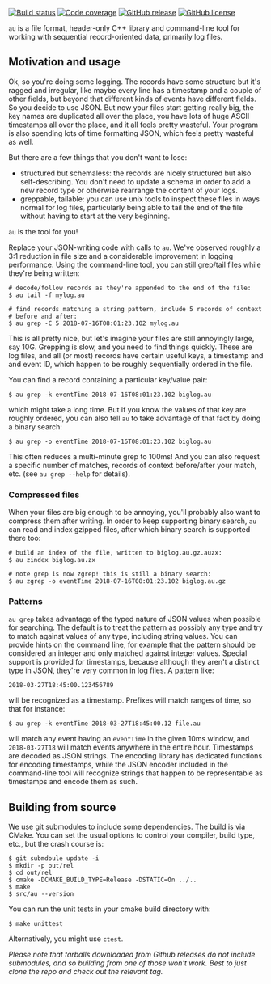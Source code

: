 [![Build status](https://travis-ci.org/hellige/au.svg?branch=master)](https://travis-ci.org/hellige/au)
[![Code coverage](https://codecov.io/gh/hellige/au/branch/master/graph/badge.svg)](https://codecov.io/gh/hellige/au)
[![GitHub release](https://img.shields.io/github/v/release/hellige/au?include_prereleases&sort=semver)](https://github.com/hellige/au/releases)
[![GitHub license](https://img.shields.io/github/license/hellige/au)](https://github.com/hellige/au/blob/master/LICENSE)

`au` is a file format, header-only C++ library and command-line tool for
working with sequential record-oriented data, primarily log files.


## Motivation and usage

Ok, so you're doing some logging. The records have some structure but it's
ragged and irregular, like maybe every line has a timestamp and a couple of
other fields, but beyond that different kinds of events have different fields.
So you decide to use JSON. But now your files start getting really big, the key
names are duplicated all over the place, you have lots of huge ASCII timestamps
all over the place, and it all feels pretty wasteful. Your program is also
spending lots of time formatting JSON, which feels pretty wasteful as well.

But there are a few things that you don't want to lose:
 - structured but schemaless: the records are nicely structured but also
   self-describing. You don't need to update a schema in order to add a new
   record type or otherwise rearrange the content of your logs.
 - greppable, tailable: you can use unix tools to inspect these files in ways
   normal for log files, particularly being able to tail the end of the file
   without having to start at the very beginning.
   
`au` is the tool for you!

Replace your JSON-writing code with calls to `au`. We've observed roughly a 3:1
reduction in file size and a considerable improvement in logging performance.
Using the command-line tool, you can still grep/tail files while they're being
written:

    # decode/follow records as they're appended to the end of the file:
    $ au tail -f mylog.au

    # find records matching a string pattern, include 5 records of context
    # before and after:
    $ au grep -C 5 2018-07-16T08:01:23.102 mylog.au

This is all pretty nice, but let's imagine your files are still annoyingly
large, say 10G.  Grepping is slow, and you need to find things quickly. These
are log files, and all (or most) records have certain useful keys, a timestamp
and and event ID, which happen to be roughly sequentially ordered in the file.

You can find a record containing a particular key/value pair:

    $ au grep -k eventTime 2018-07-16T08:01:23.102 biglog.au
    
which might take a long time. But if you know the values of that key are
roughly ordered, you can also tell `au` to take advantage of that fact by doing
a binary search:

    $ au grep -o eventTime 2018-07-16T08:01:23.102 biglog.au
    
This often reduces a multi-minute grep to 100ms! And you can also request
a specific number of matches, records of context before/after your match, etc.
(see `au grep --help` for details).

### Compressed files

When your files are big enough to be annoying, you'll probably also want to
compress them after writing.  In order to keep supporting binary search, `au`
can read and index gzipped files, after which binary search is supported there
too:

    # build an index of the file, written to biglog.au.gz.auzx:
    $ au zindex biglog.au.zx

    # note grep is now zgrep! this is still a binary search:
    $ au zgrep -o eventTime 2018-07-16T08:01:23.102 biglog.au.gz

### Patterns

`au grep` takes advantage of the typed nature of JSON values when possible for
searching. The default is to treat the pattern as possibly any type and try to
match against values of any type, including string values. You can provide
hints on the command line, for example that the pattern should be considered an
integer and only matched against integer values. Special support is provided
for timestamps, because although they aren't a distinct type in JSON, they're
very common in log files. A pattern like:
    
    2018-03-27T18:45:00.123456789
    
will be recognized as a timestamp. Prefixes will match ranges of time, so that
for instance:

    $ au grep -k eventTime 2018-03-27T18:45:00.12 file.au
    
will match any event having an `eventTime` in the given 10ms window, and
`2018-03-27T18` will match events anywhere in the entire hour. Timestamps are
decoded as JSON strings. The encoding library has dedicated functions for
encoding timestamps, while the JSON encoder included in the command-line tool
will recognize strings that happen to be representable as timestamps and encode
them as such.


## Building from source

We use git submodules to include some dependencies. The build is via CMake. You
can set the usual options to control your compiler, build type, etc., but the
crash course is:

    $ git submdoule update -i
    $ mkdir -p out/rel
    $ cd out/rel
    $ cmake -DCMAKE_BUILD_TYPE=Release -DSTATIC=On ../..
    $ make
    $ src/au --version

You can run the unit tests in your cmake build directory with:

    $ make unittest

Alternatively, you might use `ctest`.

_Please note that tarballs downloaded from Github releases do not include
submodules, and so building from one of those won't work. Best to just clone
the repo and check out the relevant tag._
